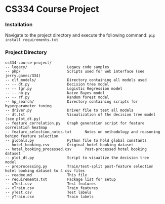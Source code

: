 # CS334 Course Project

### Installation
Navigate to the project directory and execute the following command:
```pip install requirements.txt```

### Project Directory

```
cs334-course-project/
-- legacy/                  Legacy code samples
-- php/                     Scripts used for web interface (see jerry.games/334)
-- clf_models/              Directory containing all models used
-- -- dt.py                 Decision tree model
-- -- lgr.py                Logistic Regression model
-- -- nb.py                 Naive Bayes model
-- -- rf.py                 Random forest model
-- hp_search/               Directory containing scripts for hyperparameter tuning
-- driver.py                Driver file to test all models
-- dt.txt                   Visualization of the decision tree model (see plot_dt.py)
-- feature_correlation.py   Graph generation script for feature correlation heatmap
-- feature_selection_notes.txt      Notes on methodology and reasoning behind feature selection
-- globals.py               Python file to hold global constants
-- hotel_booking.csv        Original hotel booking dataset
-- hotel_booking_processed.csv      Post-processed hotel booking dataset
-- plot_dt.py               Script to visualize the decision tree model
-- preprocessing.py         Train/test-split post-feature selection hotel booking dataset to 4 csv files
-- readme.md                This file
-- requirements.txt         Package list for setup
-- xTest.csv                Test features
-- xTrain.csv               Train features
-- yTest.csv                Test labels
-- yTrain.csv               Train labels
```